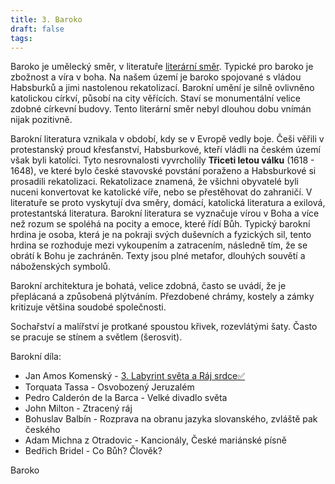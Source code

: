 ```yaml
---
title: 3. Baroko
draft: false
tags:
---
```

 Baroko je umělecký směr, v literatuře [literární směr](1.%20Literární%20směr%20✅.md). Typické pro baroko je zbožnost a víra v boha. Na našem území je baroko spojované s vládou Habsburků a jimi nastolenou rekatolizací. Barokní umění je silně ovlivněno katolickou církví, působí na city věřících. Staví se monumentální velice zdobné církevní budovy. Tento literární směr nebyl dlouhou dobu vnímán nijak pozitivně. 

Barokní literatura vznikala v období, kdy se v Evropě vedly boje. Češi věřili v protestanský proud křesťanství, Habsburkové, kteří vládli na českém území však byli katolíci. Tyto nesrovnalosti vyvrcholily **Třiceti letou válku** (1618 - 1648), ve které bylo české stavovské povstání poraženo a Habsburkové si prosadili rekatolizaci. Rekatolizace znamená, že všichni obyvatelé byli nuceni konvertovat ke katolické víře, nebo se přestěhovat do zahraničí. V literatuře se proto vyskytují dva směry, domácí, katolická literatura a exilová, protestantská literatura. Barokní literatura se vyznačuje vírou v Boha a více než rozum se spoléhá na pocity a emoce, které řídí Bůh. Typický barokní hrdina je osoba, která je na pokraji svých duševních a fyzických sil, tento hrdina se rozhoduje mezi vykoupením a zatracením, následně tím, že se obrátí k Bohu je zachráněn. Texty jsou plné metafor, dlouhých souvětí a náboženských symbolů.

Barokní architektura je bohatá, velice zdobná, často se uvádí, že je přeplácaná a způsobená plýtváním. Přezdobené chrámy, kostely a zámky kritizuje většina soudobé společnosti.

Sochařství a malířství je protkané spoustou křivek, rozevlátými šaty. Často se pracuje se stínem a světlem (šerosvit). 

Barokní díla: 
- Jan Amos Komenský - [3. Labyrint světa a Ráj srdce✅](3.%20Labyrint%20světa%20a%20Ráj%20srdce✅.md)
- Torquata Tassa - Osvobozený Jeruzalém
- Pedro Calderón de la Barca - Velké divadlo světa
- John Milton - Ztracený ráj
- Bohuslav Balbín - Rozprava na obranu jazyka slovanského, zvláště pak českého
- Adam Michna z Otradovic - Kancionály, České mariánské písně
- Bedřich Bridel - Co Bůh? Člověk?



Baroko
